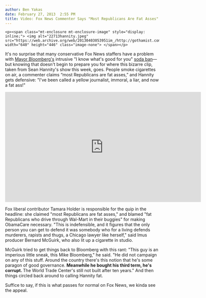 ```yaml
---
author: Ben Yakas
date: February 27, 2013  2:55 PM
title: Video: Fox News Commenter Says "Most Republicans Are Fat Asses" During Bizarre Anti-Bloomberg Segment
---
```



	
	
	
	<p><span class="mt-enclosure mt-enclosure-image" style="display: inline;"> <img alt="22713hannity.jpeg" src="https://web.archive.org/web/20130403053951im_/http://gothamist.com/attachments/byakas/22713hannity.jpeg" width="640" height="446" class="image-none"> </span></p>

<p>It&apos;s no surprise that many conservative Fox News staffers have a problem with <a href="https://web.archive.org/web/20130403053951/http://gothamist.com/tags/mayorbloomberg">Mayor Bloomberg&apos;s</a> intrusive &quot;I know what&apos;s good for you&quot; <a href="https://web.archive.org/web/20130403053951/http://gothamist.com/tags/sodaban">soda ban</a>&#x2014;but knowing that doesn&apos;t begin to prepare you for where this bizarre clip, taken from Sean Hannity&apos;s show this week, goes. People smoke cigarettes on air, a commenter claims &#x201C;most Republicans are fat asses,&#x201D; and Hannity gets defensive: &quot;I&apos;ve been called a yellow journalist, immoral, a liar, and now a fat ass!&quot;</p>

<p><iframe width="640" height="360" src="https://web.archive.org/web/20130403053951if_/http://www.youtube.com/embed/TDqk10yJPp0" frameborder="0" allowfullscreen></iframe></p>

<p>Fox liberal contributor Tamara Holder is responsible for the quip in the headline: she claimed &quot;most Republicans are fat asses,&quot; and blamed &quot;fat Republicans who drive through Wal-Mart in their buggies&quot; for making ObamaCare necessary. &quot;This is indefensible, and it figures that the only person you can get to defend it was somebody who for a living defends murderers, rapists and thugs, a Chicago lawyer like herself,&quot; said Imus producer Bernard McGuirk, who also lit up a cigarette in studio. </p>

<p>McGuirk tried to get things back to Bloomberg with this rant: &quot;This guy is an imperious little sneak, this Mike Bloomberg,&quot; he said. &quot;He did not campaign on any of this stuff. Around the country there&apos;s this notion that he&apos;s some paragon of good governance. <strong>Meanwhile he bought his third term, he&apos;s corrupt. </strong>The World Trade Center&apos;s still not built after ten years.&quot; And then things circled back around to calling Hannity fat.</p>

<p>Suffice to say, if this is what passes for normal on Fox News, we kinda see the appeal.</p>
	
	
	
	
	
